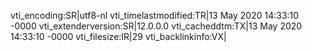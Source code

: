 vti_encoding:SR|utf8-nl
vti_timelastmodified:TR|13 May 2020 14:33:10 -0000
vti_extenderversion:SR|12.0.0.0
vti_cacheddtm:TX|13 May 2020 14:33:10 -0000
vti_filesize:IR|29
vti_backlinkinfo:VX|
